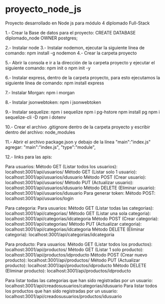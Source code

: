# proyecto_node_js
Proyecto desarrollado en Node js para módulo 4 diplomado Full-Stack

1.- Crear la Base de datos para el proyecto:
CREATE DATABASE diplomado_node OWNER postgres;

2.- Instalar node
3.- Instalar nodemon, ejecutar la siguiente línea de comando: 
   npm install -g nodemon
4.- Crear la carpeta proyecto

5.- Abrir la consola e ir a la dirección de la carpeta proyecto y ejecutar el siguiente comando: 
    npm init o npm init -y

6.- Instalar express, dentro de la carpeta proyecto, para esto ejecutamos la siguiente línea de comando: 
    npm install express

7.- Instalar Morgan:
    npm i morgan

8.- Instalar jsonwebtoken:
npm i jsonwebtoken

9.- Instalar sequelize:
npm i sequelize
npm i pg-hstore
npm install pg
npm i sequelize-cli -D
npm i dotenv

10.- Crear el archivo .gitignore dentro de la carpeta proyecto y escribir dentro del archivo: 
    node_modules

11.- Abrir el archivo package.json y debajo de la línea "main":"index.js" agregar:
    "main":"index.js",
    "type":"module",

12.- links para las apis:

Para usuarios:
Método GET (Listar todos los usuarios):
localhost:3001/api/usuarios/
Método GET (Listar solo 1 usuario):
localhost:3001/api/usuarios/idusuario
Método POST (Crear usuario):
localhost:3001/api/usuarios/
Método PUT (Actualizar usuario):
localhost:3001/api/usuarios/idusuario
Método DELETE (Eliminar usuario):
localhost:3001/api/usuarios/idusuario
Para generar token:
Método POST:
localhost:3001/api/usuarios/login

Para categoria:
Para usuarios:
Método GET (Listar todas las categorias):
localhost:3001/api/categorias/
Método GET (Listar una sola categoria):
localhost:3001/api/categorias/idcategoria
Método POST (Crear categoria):
localhost:3001/api/categorias/
Método PUT (Actualizar categoria):
localhost:3001/api/categorias/idcategoria
Método DELETE (Eliminar categoria):
localhost:3001/api/categorias/idcategoria

Para producto:
Para usuarios:
Método GET (Listar todos los productos):
localhost:3001/api/productos/
Método GET (Listar 1 solo producto):
localhost:3001/api/productos/idproducto
Método POST (Crear nuevo producto):
localhost:3001/api/productos/
Método PUT (Actualizar producto):
localhost:3001/api/productos/idproducto
Método DELETE (Eliminar producto):
localhost:3001/api/productos/idproducto

Para listar todas las categorias que han sido registradas por un usuario:
localhost:3001/api/creadosusuarios/categorias/idusuario
Para listar todos los productos que han sido registradas por un usuario:
localhost:3001/api/creadosusuarios/productos/idusuario
